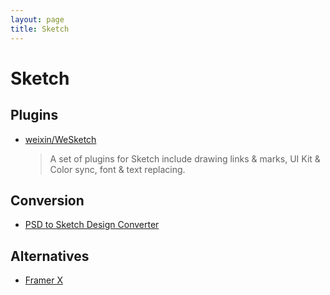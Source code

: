 ```yaml
---
layout: page
title: Sketch
---
```


# Sketch

## Plugins

- [weixin/WeSketch](https://github.com/weixin/WeSketch)

  > A set of plugins for Sketch include drawing links & marks, UI Kit & Color sync, font & text replacing.

## Conversion

- [PSD to Sketch Design Converter](https://avocode.com/convert-psd-to-sketch)

## Alternatives

- [Framer X](https://framer.com/x/)

